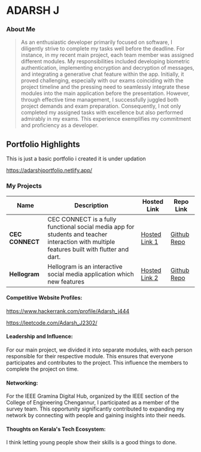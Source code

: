 # ADARSH J

### About Me

>As an enthusiastic developer primarily focused on software, I diligently strive to complete my tasks well before the deadline. For instance, in my recent main project, each team member was assigned different modules. My responsibilities included developing biometric authentication, implementing encryption and decryption of messages, and integrating a generative chat feature within the app. Initially, it proved challenging, especially with our exams coinciding with the project timeline and the pressing need to seamlessly integrate these modules into the main application before the presentation. However, through effective time management, I successfully juggled both project demands and exam preparation. Consequently, I not only completed my assigned tasks with excellence but also performed admirably in my exams. This experience exemplifies my commitment and proficiency as a developer.




## Portfolio Highlights
This is just a basic portfolio i created it is under updation

https://adarshjportfolio.netlify.app/

### My Projects

| Name                | Description                                                               | Hosted Link                              | Repo Link                                                      |
|---------------------|---------------------------------------------------------------------------|------------------------------------------|----------------------------------------------------------------|
| **CEC CONNECT**  | CEC CONNECT is a fully functional social media app for students and teacher interaction with multiple features built with flutter and dart.                                             | [Hosted Link 1](https://example.com)    | [Github Repo](https://github.com/adarsh4j/CEC_CONNECT)             |
| **Hellogram**  | Hellogram is an interactive social media application which new features                                             | [Hosted Link 2](https://example.com)    | [Github Repo](https://github.com/adarsh4j/HELLOGRAM-APP)           |


#### Competitive Website Profiles:

https://www.hackerrank.com/profile/Adarsh_j444

https://leetcode.com/Adarsh_J2302/

#### Leadership and Influence:

For our main project, we divided it into separate modules, with each person responsible for their respective module. This ensures that everyone participates and contributes to the project. This influence the members to complete the project on time.

#### Networking:

For the IEEE Gramina Digital Hub, organized by the IEEE section of the College of Engineering Chengannur, I participated as a member of the survey team. This opportunity significantly contributed to expanding my network by connecting with people and gaining insights into their needs.

#### Thoughts on Kerala's Tech Ecosystem:

I think letting young people show their skills is a good things to done.


